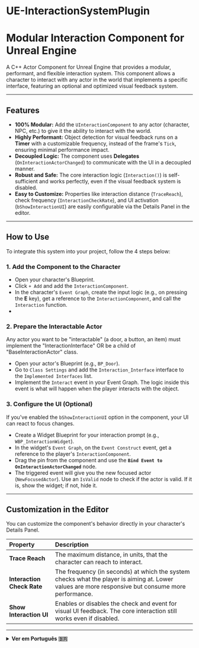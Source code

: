 # UE-InteractionSystemPlugin

# Modular Interaction Component for Unreal Engine

A C++ Actor Component for Unreal Engine that provides a modular, performant, and flexible interaction system. This component allows a character to interact with any actor in the world that implements a specific interface, featuring an optional and optimized visual feedback system.

---

## Features

* **100% Modular:** Add the `UInteractionComponent` to any actor (character, NPC, etc.) to give it the ability to interact with the world.
* **Highly Performant:** Object detection for visual feedback runs on a **Timer** with a customizable frequency, instead of the frame's `Tick`, ensuring minimal performance impact.
* **Decoupled Logic:** The component uses **Delegates** (`OnInteractionActorChanged`) to communicate with the UI in a decoupled manner.
* **Robust and Safe:** The core interaction logic (`Interaction()`) is self-sufficient and works perfectly, even if the visual feedback system is disabled.
* **Easy to Customize:** Properties like interaction distance (`TraceReach`), check frequency (`InteractionCheckRate`), and UI activation (`bShowInteractionUI`) are easily configurable via the Details Panel in the editor.

---

## How to Use

To integrate this system into your project, follow the 4 steps below:

### 1. Add the Component to the Character

* Open your character's Blueprint.
* Click `+ Add` and add the `InteractionComponent`.
* In the character's `Event Graph`, create the input logic (e.g., on pressing the **E** key), get a reference to the `InteractionComponent`, and call the `Interaction` function.
* 
### 2. Prepare the Interactable Actor

Any actor you want to be "interactable" (a door, a button, an item) must implement the "InteractionInterface" OR be a child of "BaseInteractionActor" class.

* Open your actor's Blueprint (e.g., `BP_Door`).
* Go to `Class Settings` and add the `Interaction_Interface` interface to the `Implemented Interfaces` list.
* Implement the `Interact` event in your Event Graph. The logic inside this event is what will happen when the player interacts with the object.

### 3. Configure the UI (Optional)

If you've enabled the `bShowInteractionUI` option in the component, your UI can react to focus changes.
* Create a Widget Blueprint for your interaction prompt (e.g., `WBP_InteractionWidget`).
* In the widget's `Event Graph`, on the `Event Construct` event, get a reference to the player's `InteractionComponent`.
* Drag the pin from the component and use the **`Bind Event to OnInteractionActorChanged`** node.
* The triggered event will give you the new focused actor (`NewFocusedActor`). Use an `IsValid` node to check if the actor is valid. If it is, show the widget; if not, hide it.

---

## Customization in the Editor

You can customize the component's behavior directly in your character's Details Panel.

| Property | Description |
| :--- | :--- |
| **Trace Reach** | The maximum distance, in units, that the character can reach to interact. |
| **Interaction Check Rate** | The frequency (in seconds) at which the system checks what the player is aiming at. Lower values are more responsive but consume more performance. |
| **Show Interaction UI** | Enables or disables the check and event for visual UI feedback. The core interaction still works even if disabled. |

---

<details>
<summary><strong>Ver em Português 🇧🇷</strong></summary>

# Componente de Interação Modular para Unreal Engine

Um Componente de Ator (Actor Component) em C++ para a Unreal Engine que fornece um sistema de interação modular, performático e flexível. Este componente permite que um personagem interaja com qualquer ator no mundo que implemente uma interface específica, apresentando um sistema de feedback visual opcional e otimizado.

---

## Funcionalidades

* **100% Modular:** Adicione o `UInteractionComponent` a qualquer ator (personagem, NPC, etc.) para dar a ele a capacidade de interagir com o mundo.
* **Altamente Performático:** A detecção de objetos para o feedback visual roda em um **Timer** com frequência customizável, em vez de usar o `Tick` do frame, garantindo um impacto mínimo na performance.
* **Lógica Desacoplada:** O componente utiliza **Delegates** (`OnInteractionActorChanged`) para se comunicar com a UI de forma desacoplada.
* **Robusto e Seguro:** A lógica principal de interação (`Interaction()`) é autossuficiente e funciona perfeitamente, mesmo que o sistema de feedback visual esteja desativado.
* **Fácil de Customizar:** Propriedades como distância da interação (`TraceReach`), frequência da verificação (`InteractionCheckRate`) e ativação da UI (`bShowInteractionUI`) são facilmente configuráveis através do Details Panel no editor.

---

## Como Usar

Para integrar este sistema ao seu projeto, siga os 3 passos abaixo:

### 1. Adicione o Componente ao Personagem

* Abra o Blueprint do seu personagem.
* Clique em `+ Add` e adicione o `InteractionComponent`.
* No `Event Graph` do personagem, crie a lógica de input (ex: ao pressionar a tecla **E**), pegue uma referência ao `InteractionComponent` e chame a função `Interaction`.

### 2. Prepare o Ator Interagível

Qualquer ator que você queira que seja "interagível" (uma porta, um botão, um item) deve implementar a interface `InteractionInterface` OU ser uma classe child de `BaseInteractionActor`.

* Abra o Blueprint do seu ator (ex: `BP_Door`).
* Vá em `Class Settings` e adicione a interface `Interaction_Interface` à lista de `Implemented Interfaces`.
* Implemente o evento `Interact` no seu Event Graph. A lógica dentro deste evento é o que acontecerá quando o jogador interagir com o objeto.

### 3. Configure a UI (Opcional)

Se você ativou a opção `bShowInteractionUI` no componente, sua UI pode reagir às mudanças de foco.
* Crie um Widget Blueprint para seu aviso de interação (ex: `WBP_InteractionWidget`).
* No `Event Graph` do widget, no evento `Event Construct`, obtenha uma referência ao `InteractionComponent` do jogador.
* Arraste o pino do componente e use o nó **`Bind Event to OnInteractionActorChanged`**.
* O evento disparado lhe dará o novo ator em foco (`NewFocusedActor`). Use um nó `IsValid` para verificar se o ator é válido. Se for, mostre o widget; se não, esconda-o.

---

## Customização no Editor

Você pode customizar o comportamento do componente diretamente no Details Panel do seu personagem.

| Propriedade | Descrição |
| :--- | :--- |
| **Trace Reach** | A distância máxima, em unidades, que o personagem consegue alcançar para interagir. |
| **Interaction Check Rate** | A frequência (em segundos) com que o sistema verifica o que está na mira do jogador. Valores menores são mais responsivos, mas consomem mais performance. |
| **Show Interaction UI** | Ativa ou desativa a verificação e o evento para o feedback visual da UI. A interação principal continua funcionando mesmo se desativado. |

</details>
